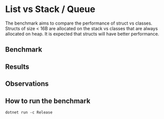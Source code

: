 # List vs Stack / Queue 

The benchmark aims to compare the performance of struct vs classes. Structs of size < 16B are allocated on the stack vs classes that are always allocated on heap. It is expected that structs will have better performance. 

## Benchmark


## Results


## Observations


## How to run the benchmark
```shell
dotnet run -c Release
```
